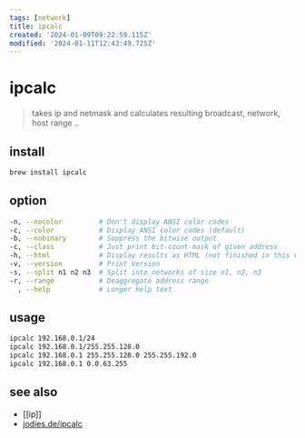 ```yaml
---
tags: [network]
title: ipcalc
created: '2024-01-09T09:22:59.115Z'
modified: '2024-01-11T12:43:49.725Z'
---
```


# ipcalc

> takes ip and netmask and calculates resulting broadcast, network, host range ..

## install

```sh
brew install ipcalc
```

## option

```sh
-n, --nocolor         # Don't display ANSI color codes
-c, --color           # Display ANSI color codes (default)
-b, --nobinary        # Suppress the bitwise output
-c, --class           # Just print bit-count-mask of given address
-h, --html            # Display results as HTML (not finished in this version)
-v, --version         # Print Version
-s, --split n1 n2 n3  # Split into networks of size n1, n2, n3
-r, --range           # Deaggregate address range
  , --help            # Longer help text
```

## usage

```sh
ipcalc 192.168.0.1/24
ipcalc 192.168.0.1/255.255.128.0
ipcalc 192.168.0.1 255.255.128.0 255.255.192.0
ipcalc 192.168.0.1 0.0.63.255
```

## see also

- [[ip]]
- [jodies.de/ipcalc](http://jodies.de/ipcalc)
